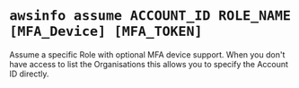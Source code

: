 # `awsinfo assume ACCOUNT_ID ROLE_NAME [MFA_Device] [MFA_TOKEN]`

Assume a specific Role with optional MFA device support.
When you don't have access to list the Organisations this allows
you to specify the Account ID directly.
